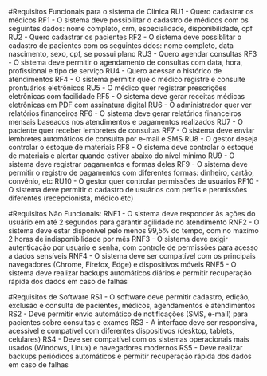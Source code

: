 #Requisitos Funcionais para o sistema de Clínica
RU1 - Quero cadastrar os médicos
RF1 - O sistema deve possibilitar o cadastro de médicos com os seguintes dados: nome completo, crm, especialidade, disponibilidade, cpf
RU2 - Quero cadastrar os pacientes
RF2 - O sistema deve possiblitar o cadastro de pacientes com os seguintes ddos: nome completo, data nascimento, sexo, cpf, se possui plano
RU3 - Quero agendar consultas
RF3 - O sistema deve permitir o agendamento de consultas com data, hora, profissional e tipo de serviço
RU4 - Quero acessar o histórico de atendimentos
RF4 - O sistema permitir que o médico registre e consulte prontuários eletrônicos
RU5 - O médico quer registrar prescrições eletrônicas com facilidade
RF5 - O sistema deve gerar receitas médicas eletrônicas em PDF com assinatura digital
RU6 - O administrador quer ver relatórios financeiros
RF6 - O sistema deve gerar relatórios financeiros mensais baseados nos atendimentos e pagamentos realizados
RU7 - O paciente quer receber lembretes de consultas
RF7 - O sistema deve enviar lembretes automáticos de consulta por e-mail e SMS
RU8 - O gestor deseja controlar o estoque de materiais
RF8 - O sistema deve controlar o estoque de materiais e alertar quando estiver abaixo do nível mínimo
RU9 - O sistema deve registrar pagamentos e formas deles
RF9 - O sistema deve permitir o registro de pagamentos com diferentes formas: dinheiro, cartão, convênio, etc
RU10 - O gestor quer controlar permissões de usuários
RF10 - O sistema deve permitir o cadastro de usuários com perfis e permissões diferentes (recepcionista, médico etc)

#Requisitos Não Funcionais:
RNF1 - O sistema deve responder às ações do usuário em até 2 segundos para garantir agilidade no atendimento
RNF2 - O sistema deve estar disponível pelo menos 99,5% do tempo, com no máximo 2 horas de indisponibilidade por mês
RNF3 - O sistema deve exigir autenticação por usuário e senha, com controle de permissões para acesso a dados sensíveis
RNF4 - O sistema deve ser compatível com os principais navegadores (Chrome, Firefox, Edge) e dispositivos móveis
RNF5 - O sistema deve realizar backups automáticos diários e permitir recuperação rápida dos dados em caso de falhas

#Requisitos de Software
RS1 - O software deve permitir cadastro, edição, exclusão e consulta de pacientes, médicos, agendamentos e atendimentos
RS2 - Deve permitir envio automático de notificações (SMS, e-mail) para pacientes sobre consultas e exames
RS3 - A interface deve ser responsiva, acessível e compatível com diferentes dispositivos (desktop, tablets, celulares)
RS4 - Deve ser compatível com os sistemas operacionais mais usados (Windows, Linux) e navegadores modernos
RS5 - Deve realizar backups periódicos automáticos e permitir recuperação rápida dos dados em caso de falhas
